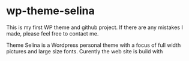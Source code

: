 wp-theme-selina
===============
This is my first WP theme and github project. If there are any mistakes I made, please feel free to contact me. 

Theme Selina is a Wordpress personal theme with a focus of full width pictures and large size fonts.  Curently the web site is build with 

